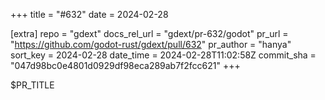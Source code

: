 +++
title = "#632"
date = 2024-02-28

[extra]
repo = "gdext"
docs_rel_url = "gdext/pr-632/godot"
pr_url = "https://github.com/godot-rust/gdext/pull/632"
pr_author = "hanya"
sort_key = 2024-02-28
date_time = 2024-02-28T11:02:58Z
commit_sha = "047d98bc0e4801d0929df98eca289ab7f2fcc621"
+++

$PR_TITLE
